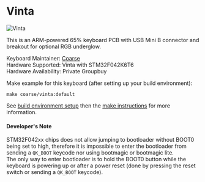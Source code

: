 # Vinta

![Vinta](https://i.imgur.com/huX3lffh.jpg)

This is an ARM-powered 65% keyboard PCB with USB Mini B connector and breakout for optional RGB underglow.

Keyboard Maintainer: [Coarse](https://github.com/coarse)  
Hardware Supported: Vinta with STM32F042K6T6  
Hardware Availability: Private Groupbuy

Make example for this keyboard (after setting up your build environment):

    make coarse/vinta:default

See [build environment setup](https://docs.qmk.fm/#/getting_started_build_tools) then the [make instructions](https://docs.qmk.fm/#/getting_started_make_guide) for more information.

#### Developer's Note

STM32F042xx chips does not allow jumping to bootloader without BOOT0 being set to high, therefore it is impossible to enter the bootloader from sending a `QK_BOOT` keycode nor using bootmagic or bootmagic lite.  
The only way to enter bootloader is to hold the BOOT0 button while the keyboard is powering up or after a power reset (done by pressing the reset switch or sending a `QK_BOOT` keycode).
